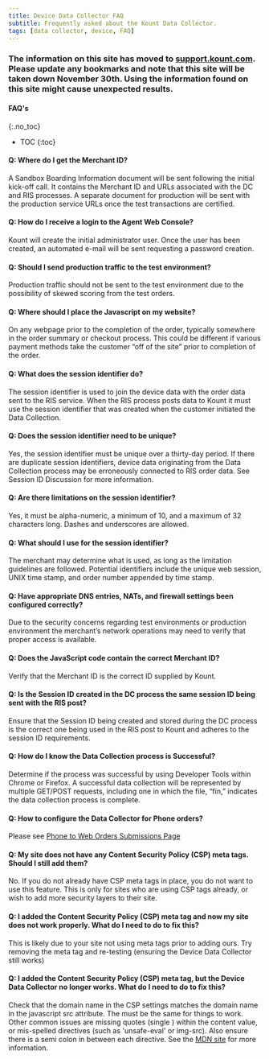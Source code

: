 ```yaml
---
title: Device Data Collector FAQ 
subtitle: Frequently asked about the Kount Data Collector. 
tags: [data collector, device, FAQ]
---
```


### The information on this site has moved to [support.kount.com](support.kount.com). Please update any bookmarks and note that this site will be taken down November 30th. Using the information found on this site might cause unexpected results.


#### FAQ's
{:.no_toc}
* TOC
{:toc}


#### Q: Where do I get the Merchant ID?
A Sandbox Boarding Information document will be sent following the initial kick-off call. It contains the Merchant ID and URLs associated with the DC and RIS processes. A separate document for production will be sent with the production service URLs once the test transactions are certified.

#### Q: How do I receive a login to the Agent Web Console?
Kount will create the initial administrator user. Once the user has been created, an automated e-mail will be sent requesting a password creation.

#### Q: Should I send production traffic to the test environment?
Production traffic should not be sent to the test environment due to the possibility of skewed scoring from the test orders.

#### Q: Where should I place the Javascript on my website?
On any webpage prior to the completion of the order, typically somewhere in the order summary or checkout process. This could be different if various payment methods take the customer “off of the site” prior to completion of the order.

#### Q: What does the session identifier do?
The session identifier is used to join the device data with the order data sent to the RIS service. When the RIS process posts data to Kount it must use the session identifier that was created when the customer initiated the Data Collection.

#### Q: Does the session identifier need to be unique?
Yes, the session identifier must be unique over a thirty-day period. If there are duplicate session identifiers, device data originating from the Data Collection process may be erroneously connected to RIS order data. See Session ID Discussion for more information.

#### Q: Are there limitations on the session identifier?
Yes, it must be alpha-numeric, a minimum of 10, and a maximum of 32 characters long. Dashes and underscores are allowed.

#### Q: What should I use for the session identifier?
The merchant may determine what is used, as long as the limitation guidelines are followed. Potential identifiers include the unique web session, UNIX time stamp, and order number appended by time stamp.

#### Q: Have appropriate DNS entries, NATs, and firewall settings been configured correctly?
Due to the security concerns regarding test environments or production environment the merchant’s network operations may need to verify that proper access is available.

#### Q: Does the JavaScript code contain the correct Merchant ID?
Verify that the Merchant ID is the correct ID supplied by Kount.

#### Q: Is the Session ID created in the DC process the same session ID being sent with the RIS post?
Ensure that the Session ID being created and stored during the DC process is the correct one being used in the RIS post to Kount and adheres to the session ID requirements.

#### Q: How do I know the Data Collection process is Successful?
Determine if the process was successful by using Developer Tools within Chrome or Firefox. A successful data collection will be represented by multiple GET/POST requests, including one in which the file, “fin,” indicates the data collection process is complete.

#### Q: How to configure the Data Collector for Phone orders?
Please see <a href='https://kount.github.io/docs/phonetoweb/'>Phone to Web Orders Submissions Page</a>

#### Q: My site does not have any Content Security Policy (CSP) meta tags.  Should I still add them?
No.  If you do not already have CSP meta tags in place, you do not want to use this feature.  This is only for sites who are using CSP tags already, or wish to add more security layers to their site.

#### Q: I added the Content Security Policy (CSP) meta tag and now my site does not work properly.  What do I need to do to fix this?
This is likely due to your site not using meta tags prior to adding ours.  Try removing the meta tag and re-testing (ensuring the Device Data Collector still works)

#### Q: I added the Content Security Policy (CSP) meta tag, but the Device Data Collector no longer works.  What do I need to do to fix this?
Check that the domain name in the CSP settings matches the domain name in the javascript src attribute.  The must be the same for things to work. Other common issues are missing quotes (single ) within the content value, or mis-spelled directives (such as 'unsafe-eval' or img-src). Also ensure there is a semi colon in between each directive.  See the <a href='https://developer.mozilla.org/en-US/docs/Web/HTTP/Headers/Content-Security-Policy'>MDN site</a> for more information.
